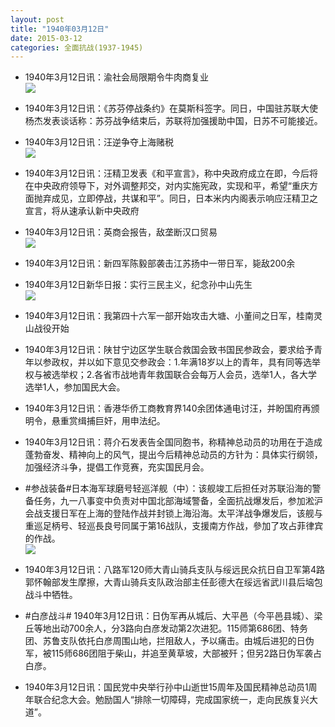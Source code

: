 ```yaml
---
layout: post
title: "1940年03月12日"
date: 2015-03-12
categories: 全面抗战(1937-1945)
---
```


<meta name="referrer" content="no-referrer" />

- 1940年3月12日讯：渝社会局限期令牛肉商复业 <br/><img src="https://ww4.sinaimg.cn/large/aca367d8jw1eq3cmuyq0pj20e806ign4.jpg" />

- 1940年3月12日讯：《苏芬停战条约》在莫斯科签字。同日，中国驻苏联大使杨杰发表谈话称：苏芬战争结束后，苏联将加强援助中国，日苏不可能接近。 

- 1940年3月12日讯：汪逆争夺上海赌税 <br/><img src="https://ww2.sinaimg.cn/large/aca367d8jw1eq3awabx05j207h0cbjst.jpg" />

- 1940年3月12日讯：汪精卫发表《和平宣言》，称中央政府成立在即，今后将在中央政府领导下，对外调整邦交，对内实施宪政，实现和平，希望“重庆方面抛弃成见，立即停战，共谋和平”。同日，日本米内内阁表示响应汪精卫之宣言，将从速承认新中央政府 

- 1940年3月12日讯：英商会报告，敌垄断汉口贸易 <br/><img src="https://ww4.sinaimg.cn/large/aca367d8jw1eq3969iukmj20a40cltas.jpg" />

- 1940年3月12日讯：新四军陈毅部袭击江苏扬中一带日军，毙敌200余 

- 1940年3月12日新华日报：实行三民主义，纪念孙中山先生 <br/><img src="https://ww3.sinaimg.cn/large/aca367d8jw1eq37fpkx17j211w0h9wrr.jpg" />

- 1940年3月12日讯：我第四十六军一部开始攻击大塘、小董间之日军，桂南灵山战役开始 

- 1940年3月12日讯：陕甘宁边区学生联合救国会致书国民参政会，要求给予青年以参政权，并以如下意见交参政会：1.年满18岁以上的青年，具有同等选举权与被选举权；2.各省市战地青年救国联合会每万人会员，选举1人，各大学选举1人，参加国民大会。 

- 1940年3月12日讯：香港华侨工商教育界140余团体通电讨汪，并盼国府再颁明令，悬重赏缉捕巨奸，用申法纪。 

- 1940年3月12日讯：蒋介石发表告全国同胞书，称精神总动员的功用在于造成蓬勃奋发、精神向上的风气，提出今后精神总动员的方针为：具体实行纲领，加强经济斗争，提倡工作竞赛，充实国民月会。 

- #参战装备#日本海军球磨号轻巡洋舰（中）：该舰竣工后担任对苏联沿海的警备任务，九一八事变中负责对中国北部海域警备，全面抗战爆发后，参加淞沪会战支援日军在上海的登陆作战并封锁上海沿海。太平洋战争爆发后，该舰与重巡足柄号、轻巡長良号同属于第16战队，支援南方作战，參加了攻占菲律宾的作战。 <br/><img src="https://ww3.sinaimg.cn/large/aca367d8jw1eq2pt4kd33j20dc0je42p.jpg" />

- 1940年3月12日讯：八路军120师大青山骑兵支队与绥远民众抗日自卫军第4路郭怀翰部发生摩擦，大青山骑兵支队政治部主任彭德大在绥远省武川县后垴包战斗中牺牲。 

- #白彦战斗# 1940年3月12日讯：日伪军再从城后、大平邑（今平邑县城）、梁丘等地出动700余人，分3路向白彦发动第2次进犯。115师第686团、特务团、苏鲁支队依托白彦周围山地，拦阻敌人，予以痛击。由城后进犯的日伪军，被115师686团阻于柴山，并追至黄草坡，大部被歼；但另2路日伪军袭占白彦。 

- 1940年3月12日讯：国民党中央举行孙中山逝世15周年及国民精神总动员1周年联合纪念大会。勉励国人“排除一切障碍，完成国家统一，走向民族复兴大道”。 

